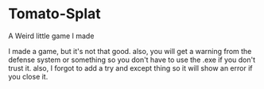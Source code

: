 # Tomato-Splat
A Weird little game I made

I made a game, but it's not that good. also, you will get a warning from the defense system or something so you don't have to use the .exe if you don't trust it. also, I forgot to add a try and except thing so it
will show an error if you close it.
